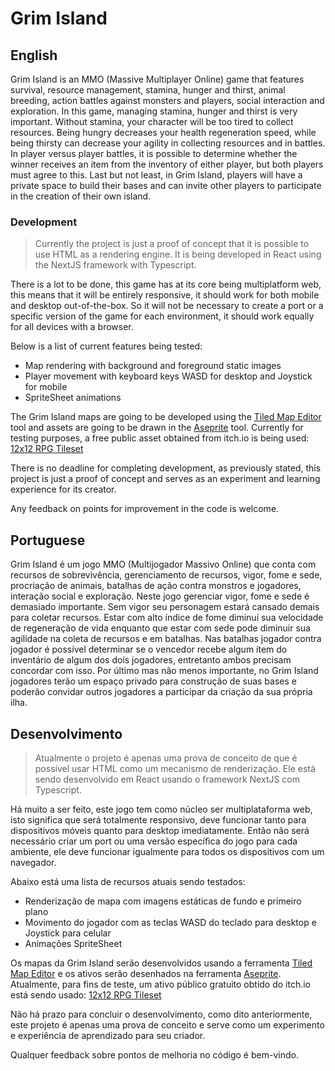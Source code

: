 # Grim Island
## English 
Grim Island is an MMO (Massive Multiplayer Online) game that features survival, resource management, stamina, hunger and thirst, animal breeding, action battles against monsters and players, social interaction and exploration. In this game, managing stamina, hunger and thirst is very important. Without stamina, your character will be too tired to collect resources. Being hungry decreases your health regeneration speed, while being thirsty can decrease your agility in collecting resources and in battles. In player versus player battles, it is possible to determine whether the winner receives an item from the inventory of either player, but both players must agree to this. Last but not least, in Grim Island, players will have a private space to build their bases and can invite other players to participate in the creation of their own island.

### Development
> Currently the project is just a proof of concept that it is possible to use HTML as a rendering engine. It is being developed in React using the NextJS framework with Typescript.

There is a lot to be done, this game has at its core being multiplatform web, this means that it will be entirely responsive, it should work for both mobile and desktop out-of-the-box. So it will not be necessary to create a port or a specific version of the game for each environment, it should work equally for all devices with a browser.

Below is a list of current features being tested:
- Map rendering with background and foreground static images
- Player movement with keyboard keys WASD for desktop and Joystick for mobile
- SpriteSheet animations

The Grim Island maps are going to be developed using the [Tiled Map Editor](https://www.mapeditor.org/) tool and assets are going to be drawn in the [Aseprite](https://www.aseprite.org/) tool. Currently for testing purposes, a free public asset obtained from itch.io is being used: [12x12 RPG Tileset](https://cypor.itch.io/12x12-rpg-tileset)

There is no deadline for completing development, as previously stated, this project is just a proof of concept and serves as an experiment and learning experience for its creator.

Any feedback on points for improvement in the code is welcome.
## Portuguese
Grim Island é um jogo MMO (Multijogador Massivo Online) que conta com recursos de sobrevivência, gerenciamento de recursos, vigor, fome e sede, procriação de animais, batalhas de ação contra monstros e jogadores, interação social e exploração. Neste jogo gerenciar vigor, fome e sede é demasiado importante. Sem vigor seu personagem estará cansado demais para coletar recursos. Estar com alto índice de fome diminuí sua velocidade de regeneração de vida enquanto que estar com sede pode diminuir sua agilidade na coleta de recursos e em batalhas. Nas batalhas jogador contra jogador é possível determinar se o vencedor recebe algum item do inventário de algum dos dois jogadores, entretanto ambos precisam concordar com isso. Por último mas não menos importante, no Grim Island jogadores terão um espaço privado para construção de suas bases e poderão convidar outros jogadores a participar da criação da sua própria ilha.

## Desenvolvimento
> Atualmente o projeto é apenas uma prova de conceito de que é possível usar HTML como um mecanismo de renderização. Ele está sendo desenvolvido em React usando o framework NextJS com Typescript.

Há muito a ser feito, este jogo tem como núcleo ser multiplataforma web, isto significa que será totalmente responsivo, deve funcionar tanto para dispositivos móveis quanto para desktop imediatamente. Então não será necessário criar um port ou uma versão específica do jogo para cada ambiente, ele deve funcionar igualmente para todos os dispositivos com um navegador.

Abaixo está uma lista de recursos atuais sendo testados:
- Renderização de mapa com imagens estáticas de fundo e primeiro plano
- Movimento do jogador com as teclas WASD do teclado para desktop e Joystick para celular
- Animações SpriteSheet

Os mapas da Grim Island serão desenvolvidos usando a ferramenta [Tiled Map Editor](https://www.mapeditor.org/) e os ativos serão desenhados na ferramenta [Aseprite](https://www.aseprite.org/). Atualmente, para fins de teste, um ativo público gratuito obtido do itch.io está sendo usado: [12x12 RPG Tileset](https://cypor.itch.io/12x12-rpg-tileset)

Não há prazo para concluir o desenvolvimento, como dito anteriormente, este projeto é apenas uma prova de conceito e serve como um experimento e experiência de aprendizado para seu criador.

Qualquer feedback sobre pontos de melhoria no código é bem-vindo.